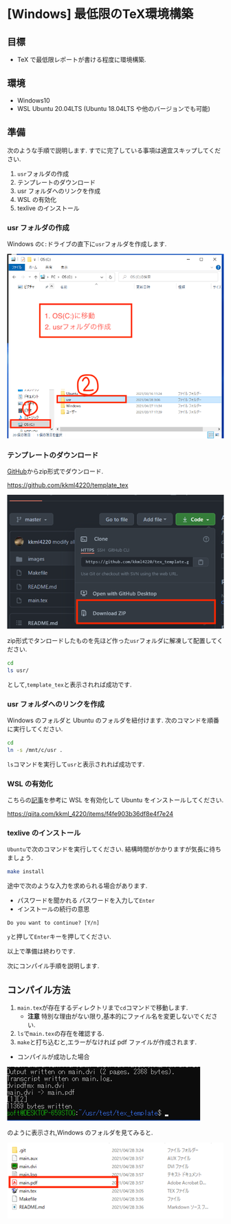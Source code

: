 # [Windows] 最低限のTeX環境構築

## 目標

- TeX で最低限レポートが書ける程度に環境構築.

## 環境

- Windows10
- WSL Ubuntu 20.04LTS (Ubuntu 18.04LTS や他のバージョンでも可能)

## 準備

次のような手順で説明します.
すでに完了している事項は適宜スキップしてください.

1. `usr`フォルダの作成
1. テンプレートのダウンロード
1. usr フォルダへのリンクを作成
1. WSL の有効化
1. texlive のインストール

### usr フォルダの作成

Windows の`C:`ドライブの直下に`usr`フォルダを作成します.

![usrフォルダの作成](./images/usr.png)


### テンプレートのダウンロード

[GitHub](https://github.com/kkml4220/template_tex)からzip形式でダウンロード.

https://github.com/kkml4220/template_tex

![githubからダウンロード](./images/github.png)

zip形式でタンロードしたものを先ほど作った`usr`フォルダに解凍して配置してください.

```bash
cd 
ls usr/
```

として,`template_tex`と表示されれば成功です.

### usr フォルダへのリンクを作成

Windows のフォルダと Ubuntu のフォルダを紐付けます.
次のコマンドを順番に実行してください.

```bash
cd
ln -s /mnt/c/usr .
```

`ls`コマンドを実行して`usr`と表示されれば成功です.

### WSL の有効化

こちらの[記事](https://qiita.com/kkml_4220/items/f4fe903b36df8e4f7e24)を参考に WSL を有効化して Ubuntu をインストールしてください.

https://qiita.com/kkml_4220/items/f4fe903b36df8e4f7e24

### texlive のインストール

`Ubuntu`で次のコマンドを実行してください.
結構時間がかかりますが気長に待ちましょう.

```bash
make install
```

途中で次のような入力を求められる場合があります.

- パスワードを聞かれる
  パスワードを入力して`Enter`
- インストールの続行の意思

```
Do you want to continue? [Y/n]
```

`y`と押して`Enter`キーを押してください.

以上で準備は終わりです.

次にコンパイル手順を説明します.

## コンパイル方法

1. `main.tex`が存在するディレクトリまで`cd`コマンドで移動します.
   - **注意** 特別な理由がない限り,基本的にファイル名を変更しないでください.
1. `ls`で`main.tex`の存在を確認する.
1. `make`と打ち込むと,エラーがなければ pdf ファイルが作成されます.

- コンパイルが成功した場合

![コンパイルの成功](./images/compile.png)

のように表示され,Windows のフォルダを見てみると.

![pdfの存在を確認](./images/good.png)
